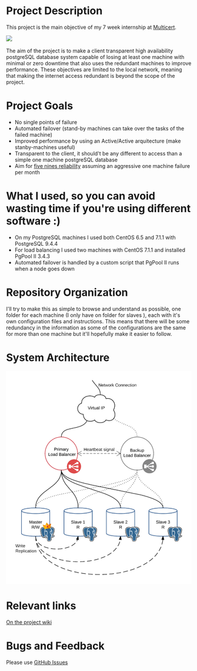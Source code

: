 # Project Description
This project is the main objective of my 7 week internship at [Multicert](http://www.multicert.com).

[![](https://github.com/ric2b/Highly-Available-PostgreSQL-Database/wiki/images/logo_multicert.png)](https://www.multicert.com/pt/)

The aim of the project is to make a client transparent high availability postgreSQL database system capable of losing at least one machine with minimal or zero downtime that also uses the redundant machines to improve performance. These objectives are limited to the local network, meaning that making the internet access redundant is beyond the scope of the project.

# Project Goals
- No single points of failure
- Automated failover (stand-by machines can take over the tasks of the failed machine)
- Improved performance by using an Active/Active arquitecture (make stanby-machines useful)
- Transparent to the client, it should't be any different to access than a simple one machine postgreSQL database
- Aim for [five nines reliability](https://en.wikipedia.org/wiki/High_availability#Percentage_calculation "Downtime Table") assuming an aggressive one machine failure per month

# What I used, so you can avoid wasting time if you're using different software :)
- On my PostgreSQL machines I used both CentOS 6.5 and 7.1.1 with PostgreSQL 9.4.4
- For load balancing I used two machines with CentOS 7.1.1 and installed PgPool II 3.4.3
- Automated failover is handled by a custom script that PgPool II runs when a node goes down

# Repository Organization
I'll try to make this as simple to browse and understand as possible, one folder for each machine (I only have on folder for slaves ), each with it's own configuration files and instructions.
This means that there will be some redundancy in the information as some of the configurations are the same for more than one machine but it'll hopefully make it easier to follow.

# System Architecture

![](docs/architecture.png)

# Relevant links
[On the project wiki](https://github.com/ric2b/Highly-Available-PostgreSQL-Database/wiki/References)

# Bugs and Feedback
Please use [GitHub Issues](https://github.com/ric2b/Highly-Available-Postgres-Database/issues)
